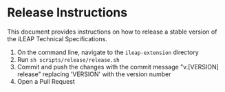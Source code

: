 # Release Instructions

This document provides instructions on how to release a stable version of the iLEAP Technical Specifications.

1. On the command line, navigate to the `ileap-extension` directory
2. Run `sh scripts/release/release.sh`
3. Commit and push the changes with the commit message "v.[VERSION] release" replacing 'VERSION' with the version number
4. Open a Pull Request
